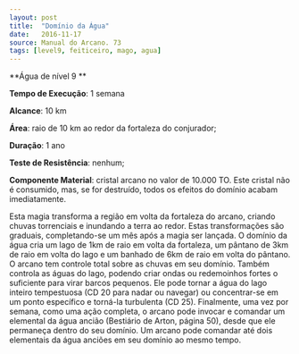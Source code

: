 ```yaml
---
layout: post
title:  "Domínio da Água"
date:   2016-11-17
source: Manual do Arcano. 73
tags: [level9, feiticeiro, mago, agua]
---
```


**Água de nível 9 **

**Tempo de Execução**: 1 semana

**Alcance**: 10 km

**Área**: raio de 10 km ao redor da fortaleza do conjurador;

**Duração**: 1 ano

**Teste de Resistência**: nenhum;

**Componente Material**: cristal arcano no valor de 10.000 TO. Este cristal não é consumido, mas, se for destruído, todos os efeitos do domínio acabam imediatamente.

Esta magia transforma a região em volta da fortaleza do arcano, criando chuvas torrenciais e inundando a terra ao redor. Estas transformações são graduais, completando-se um mês após a magia ser lançada. O domínio da água cria um lago 
de 1km de raio em volta da fortaleza, um pântano de 3km de raio em volta do lago e um banhado de 6km de raio em volta do pântano. O arcano tem controle total sobre as chuvas em seu domínio. Também controla as águas do lago, podendo 
criar ondas ou redemoinhos fortes o suficiente para virar barcos pequenos. Ele pode tornar a água do lago inteiro tempestuosa (CD 20 para nadar ou navegar) ou concentrar-se em um ponto específico e torná-la turbulenta (CD 25). Finalmente, uma vez por semana, como uma 
ação completa, o arcano pode invocar e comandar um elemental da água ancião (Bestiário de Arton, página 50), desde que ele permaneça dentro do seu domínio. 
Um arcano pode comandar até dois elementais da água anciões em seu domínio ao mesmo tempo.